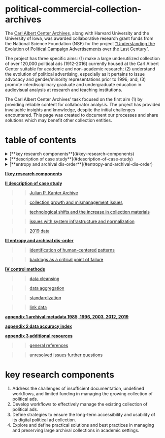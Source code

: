 # political-commercial-collection-archives


The [Carl Albert Center Archives](https://www.ou.edu/carlalbertcenter/congressional-collection), along with Harvard University and the University of Iowa, was awarded collaborative research grant funds from the National Science Foundation (NSF) for the project ["Understanding the Evolution of Political Campaign Advertisements over the Last Century"](https://s-lib024.lib.uiowa.edu/campaignvids/people.html).

The project has three specific aims: (1) make a large underutilized collection of  over 120,000 political ads (1912-2016) currently housed at the Carl Albert Center suitable for academic and non-academic research; (2) understand the evolution of political advertising, especially as it pertains to issue advocacy and gender/minority representations prior to 1996; and, (3) promote interdisciplinary graduate and undergraduate education in audiovisual analysis at research and teaching institutions. ​

The Carl Albert Center Archives' task focused on the first aim (1) by providing reliable content for collaborator analysis. The project has provided invaluable insights and knowledge, despite the initial challenges encountered. This page was created to document our processes and share solutions which may benefit other collection entities. 

# table of contents


<details><summary>[**key research components**](#key-research-components)</summary>

</details>

<details><summary>[**description of case study**](#description-of-case-study)</summary>


>> [Julian P. Kanter Archive](#Julian-P-Kanter-Archive)

>> [collection growth and mismanagement issues](#collection-growth-and-mismanagement-issues)

>> [technological shifts and the increase in collection materials](#technological-shifts-and-increase-in-collection-materials)

>> [issues with system infrastructure and normalization](#issues-with-system-infrastructure-and-normalization)

>> [2019 data](#2019-data)

</details>

<details><summary>[**entropy and archival dis-order**](#entropy-and-archival-dis-order)</summary>

>> [identification of human-centered patterns](#identification-of-human-centered-patterns)

>> [backlogs as a critical point of failure](#backlogs-as-a-critical-point-of-failure)

</details>


**[I key research components](#key-research-components)**

**[II description of case study](#description-of-case-study)**


>> [Julian P. Kanter Archive](#Julian-P-Kanter-Archive)

>> [collection growth and mismanagement issues](#collection-growth-and-mismanagement-issues)

>> [technological shifts and the increase in collection materials](#technological-shifts-and-increase-in-collection-materials)

>> [issues with system infrastructure and normalization](#issues-with-system-infrastructure-and-normalization)

>> [2019 data](#2019-data)

**[III entropy and archival dis-order](#entropy-and-archival-dis-order)**

>> [identification of human-centered patterns](#identification-of-human-centered-patterns)

>> [backlogs as a critical point of failure](#backlogs-as-a-critical-point-of-failure)


**[IV control methods](#control-methods)**

>> [data cleansing](#data-cleansing)

>> [data aggregation](#data-aggregation)

>> [standardization](#standardization)

>> [link data](#link-data)

**[appendix 1  archival metadata 1985, 1996, 2003, 2012, 2019](#appendix-1-archival-metadata-1985-1996-2003-2012-2019)**

**[appendix 2 data accuracy index](#appendix-2-data-accuracy-index)**

**[appendix 3 additional resources](#appendix-3-additional-resources)**

>> [general references](#general-references)

>> [unresolved issues further questions](#unresolved-issues-further-questions)

#

# key research components

1. Address the challenges of insufficient documentation, undefined workflows, and limited funding in managing the growing collection of political ads.
2. Develop workflows to effectively manage the existing collection of political ads.
3. Define strategies to ensure the long-term accessibility and usability of its digital political ad collection.
4. Explore and define practical solutions and best practices in managing and preserving large archival collections in academic settings.


